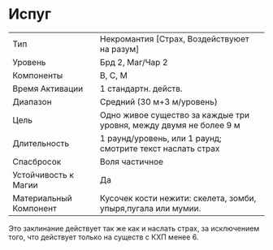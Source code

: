 
# Испуг

| | |
|---|---|
|Тип|Некромантия [Страх, Воздействуюет на разум]|
|Уровень| Брд 2, Маг/Чар 2|
|Компоненты| В, С, М|
|Время Активации| 1 стандартн. действ.|
|Диапазон| Средний (30 м+3 м/уровень)|
|Цель| Одно живое существо за каждые три уровня, между двумя не более 9 м|
|Длительность| 1 раунд/уровень, или 1 раунд; смотрите текст наслать страх|
|Спасбросок| Воля частичное|
|Устойчивость к Магии| Да|
|Материальный Компонент| Кусочек кости нежити: скелета, зомби, упыря,пугала или мумии.|

Это заклинание действует так же как и наслать страх, за исключением того, что действует только на существ с КХП менее 6.
